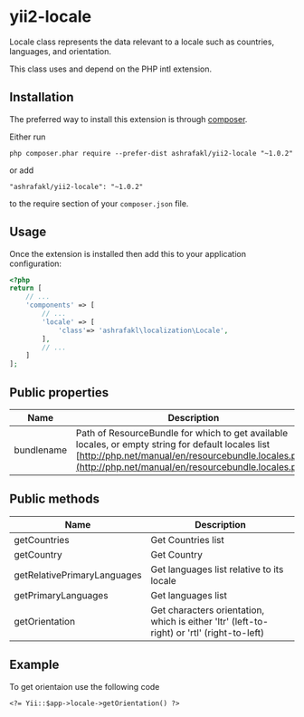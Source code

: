 yii2-locale
===========

Locale class represents the data relevant to a locale such as countries, languages, and orientation.

This class uses and depend on the PHP intl extension.

Installation
------------

The preferred way to install this extension is through [composer](http://getcomposer.org/download/).

Either run

```
php composer.phar require --prefer-dist ashrafakl/yii2-locale "~1.0.2"
```

or add

```
"ashrafakl/yii2-locale": "~1.0.2"
```

to the require section of your `composer.json` file.

Usage
-----

Once the extension is installed then add this to your application configuration:

```php
<?php
return [
    // ...
    'components' => [
        // ...
        'locale' => [
            'class'=> 'ashrafakl\localization\Locale',
        ],
        // ...
    ]
];
```

Public properties
-------------------------------

| Name     | Description    |
| --------|---------|
| bundlename  | Path of ResourceBundle for which to get available locales, or empty string for default locales list [http://php.net/manual/en/resourcebundle.locales.php](http://php.net/manual/en/resourcebundle.locales.php) |

Public methods
-------------------------------

| Name     | Description    |
| --------|---------|
| getCountries  | Get Countries list |
| getCountry  | Get Country |
| getRelativePrimaryLanguages  | Get languages list relative to its locale |
| getPrimaryLanguages  | Get languages list |
| getOrientation  | Get characters orientation, which is either 'ltr' (left-to-right) or 'rtl' (right-to-left) |

Example
-------

To get orientaion use the following code 
```pho
<?= Yii::$app->locale->getOrientation() ?>
```
